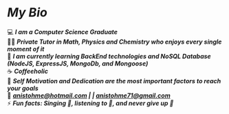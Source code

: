 # *My Bio*

:computer: ***I am a Computer Science Graduate*** \
🧑‍🏫 ***Private Tutor in Math, Physics and Chemistry who enjoys every single moment of it*** \
:beginner: ***I am currently learning BackEnd technologies and NoSQL Database (NodeJS, ExpressJS, MongoDb, and Mongoose)*** \
:coffee: ***Coffeeholic*** \
💬 ***Self Motivation and Dedication are the most important factors to reach your goals*** \
:email: ***anistohme@hotmail.com | | anistohme71@gmail.com*** \
⚡ ***Fun facts: Singing :microphone:, listening to :musical_note:, and never give up :muscle:***

